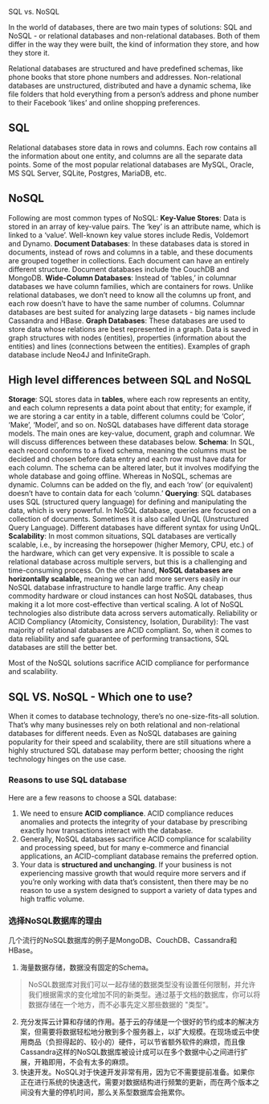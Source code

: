 SQL vs. NoSQL

In the world of databases, there are two main types of solutions: SQL and NoSQL - or relational databases and non-relational databases. Both of them differ in the way they were built, the kind of information they store, and how they store it.

Relational databases are structured and have predefined schemas, like phone books that store phone numbers and addresses. Non-relational databases are unstructured, distributed and have a dynamic schema, like file folders that hold everything from a person’s address and phone number to their Facebook ‘likes’ and online shopping preferences.

## **SQL**
Relational databases store data in rows and columns. Each row contains all the information about one entity, and columns are all the separate data points. Some of the most popular relational databases are MySQL, Oracle, MS SQL Server, SQLite, Postgres, MariaDB, etc.

## **NoSQL**
Following are most common types of NoSQL:
**Key-Value Stores**: Data is stored in an array of key-value pairs. The ‘key’ is an attribute name, which is linked to a ‘value’. Well-known key value stores include Redis, Voldemort and Dynamo.
**Document Databases**: In these databases data is stored in documents, instead of rows and columns in a table, and these documents are grouped together in collections. Each document can have an entirely different structure. Document databases include the CouchDB and MongoDB.
**Wide-Column Databases**: Instead of ‘tables,’ in columnar databases we have column families, which are containers for rows. Unlike relational databases, we don’t need to know all the columns up front, and each row doesn’t have to have the same number of columns. Columnar databases are best suited for analyzing large datasets - big names include Cassandra and HBase.
**Graph Databases**: These databases are used to store data whose relations are best represented in a graph. Data is saved in graph structures with nodes (entities), properties (information about the entities) and lines (connections between the entities). Examples of graph database include Neo4J and InfiniteGraph.

## High level differences between SQL and NoSQL
**Storage**: SQL stores data in **tables**, where each row represents an entity, and each column represents a data point about that entity; for example, if we are storing a car entity in a table, different columns could be ‘Color’, ‘Make’, ‘Model’, and so on.
NoSQL databases have different data storage models. The main ones are key-value, document, graph and columnar. We will discuss differences between these databases below.
**Schema**: In SQL, each record conforms to a fixed schema, meaning the columns must be decided and chosen before data entry and each row must have data for each column. The schema can be altered later, but it involves modifying the whole database and going offline.
Whereas in NoSQL, schemas are dynamic. Columns can be added on the fly, and each ‘row’ (or equivalent) doesn’t have to contain data for each ‘column.’
**Querying**: SQL databases uses SQL (structured query language) for defining and manipulating the data, which is very powerful. In NoSQL database, queries are focused on a collection of documents. Sometimes it is also called UnQL (Unstructured Query Language). Different databases have different syntax for using UnQL.
**Scalability**: In most common situations, SQL databases are vertically scalable, i.e., by increasing the horsepower (higher Memory, CPU, etc.) of the hardware, which can get very expensive. It is possible to scale a relational database across multiple servers, but this is a challenging and time-consuming process.
On the other hand, **NoSQL databases are horizontally scalable,** meaning we can add more servers easily in our NoSQL database infrastructure to handle large traffic. Any cheap commodity hardware or cloud instances can host NoSQL databases, thus making it a lot more cost-effective than vertical scaling. A lot of NoSQL technologies also distribute data across servers automatically.
Reliability or ACID Compliancy (Atomicity, Consistency, Isolation, Durability): The vast majority of relational databases are ACID compliant. So, when it comes to data reliability and safe guarantee of performing transactions, SQL databases are still the better bet.

Most of the NoSQL solutions sacrifice ACID compliance for performance and scalability.

## SQL VS. NoSQL - Which one to use?
When it comes to database technology, there’s no one-size-fits-all solution. That’s why many businesses rely on both relational and non-relational databases for different needs. Even as NoSQL databases are gaining popularity for their speed and scalability, there are still situations where a highly structured SQL database may perform better; choosing the right technology hinges on the use case.

### Reasons to use SQL database
Here are a few reasons to choose a SQL database:
1. We need to ensure **ACID compliance**. ACID compliance reduces anomalies and protects the integrity of your database by prescribing exactly how transactions interact with the database.
2. Generally, NoSQL databases sacrifice ACID compliance for scalability and processing speed, but for many e-commerce and financial applications, an ACID-compliant database remains the preferred option.
3. Your data is **structured and unchanging**. If your business is not experiencing massive growth that would require more servers and if you’re only working with data that’s consistent, then there may be no reason to use a system designed to support a variety of data types and high traffic volume.

### 选择NoSQL数据库的理由
几个流行的NoSQL数据库的例子是MongoDB、CouchDB、Cassandra和HBase。
1. 海量数据存储，数据没有固定的Schema。
> NoSQL数据库对我们可以一起存储的数据类型没有设置任何限制，并允许我们根据需求的变化增加不同的新类型。通过基于文档的数据库，你可以将数据存储在一个地方，而不必事先定义那些数据的 "类型"。
2. 充分发挥云计算和存储的作用。基于云的存储是一个很好的节约成本的解决方案，但需要将数据轻松地分散到多个服务器上，以扩大规模。在现场或云中使用商品（负担得起的、较小的）硬件，可以节省额外软件的麻烦，而且像Cassandra这样的NoSQL数据库被设计成可以在多个数据中心之间进行扩展，开箱即用，不会有太多的麻烦。
3. 快速开发。NoSQL对于快速开发非常有用，因为它不需要提前准备。如果你正在进行系统的快速迭代，需要对数据结构进行频繁的更新，而在两个版本之间没有大量的停机时间，那么关系型数据库会拖累你。